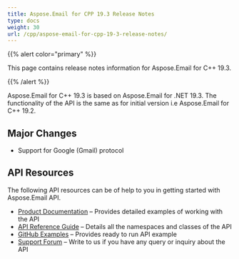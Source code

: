 ```yaml
---
title: Aspose.Email for CPP 19.3 Release Notes
type: docs
weight: 30
url: /cpp/aspose-email-for-cpp-19-3-release-notes/
---
```


{{% alert color="primary" %}} 

This page contains release notes information for Aspose.Email for C++ 19.3.

{{% /alert %}} 

Aspose.Email for C++ 19.3 is based on Aspose.Email for .NET 19.3. The functionality of the API is the same as for initial version i.e Aspose.Email for C++ 19.2.
## **Major Changes**
- Support for Google (Gmail) protocol
## **API Resources**
The following API resources can be of help to you in getting started with Aspose.Email API.

- [Product Documentation](/email/cpp/home/) – Provides detailed examples of working with the API
- [API Reference Guide](https://www.aspose.com/api/cpp/email) – Details all the namespaces and classes of the API
- [GitHub Examples](https://github.com/aspose-email/Aspose.Email-for-C) – Provides ready to run API example
- [Support Forum](https://forum.aspose.com/c/email/12) – Write to us if you have any query or inquiry about the API
